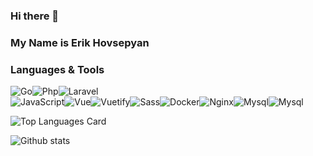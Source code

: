 

<!--
**fr13n8/fr13n8** is a ✨ _special_ ✨ repository because its `README.md` (this file) appears on your GitHub profile.

Here are some ideas to get you started:

- 🔭 I’m currently working on ...
- 🌱 I’m currently learning ...
- 👯 I’m looking to collaborate on ...
- 🤔 I’m looking for help with ...
- 💬 Ask me about ...
- 📫 How to reach me: ...
- 😄 Pronouns: ...
- ⚡ Fun fact: ...
-->

### Hi there 👋
### My Name is Erik Hovsepyan

### Languages & Tools
<img alt="Go" src="https://img.shields.io/badge/-Go-43853d?style=flat-square&logo=Go&logoColor=blue" /><img alt="Php" src="https://img.shields.io/badge/-Php-43853d?style=flat-square&logo=Php&logoColor=blue" /><img alt="Laravel" src="https://img.shields.io/badge/-Laravel-43853d?style=flat-square&logo=Laravel&logoColor=red" />
\
<img alt="JavaScript" src="https://img.shields.io/badge/-JavaScript-edb200?style=flat-square&logo=javascript&logoColor=white" /><img alt="Vue" src="https://img.shields.io/badge/-Vue-384960?style=flat-square&logo=vue.js&logoColor=white" /><img alt="Vuetify" src="https://img.shields.io/badge/-Vuetify-1696f5?style=flat-square&logo=vuetify&logoColor=white" /><img alt="Sass" src="https://img.shields.io/badge/-Sass-CC6699?style=flat-square&logo=sass&logoColor=white" /><img alt="Docker" src="https://img.shields.io/badge/-Docker-43853d?style=flat-square&logo=Docker&logoColor=blue" /><img alt="Nginx" src="https://img.shields.io/badge/-Nginx-43853d?style=flat-square&logo=nginx&logoColor=green" /><img alt="Mysql" src="https://img.shields.io/badge/-Mysql-43853d?style=flat-square&logo=mysql&logoColor=white" /><img alt="Mysql" src="https://img.shields.io/badge/-Postgresql-1696f5?style=flat-square&logo=postgresql&logoColor=white" />

![Top Languages Card](https://github-readme-stats.vercel.app/api/top-langs/?username=fr13n8&theme=chartreuse-dark&layout=compact)

![Github stats](https://github-readme-stats.vercel.app/api?username=fr13n8&theme=chartreuse-dark&show_icons=true&count_private=true)



